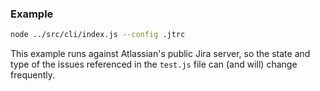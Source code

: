 ### Example

```bash
node ../src/cli/index.js --config .jtrc
```

This example runs against Atlassian's public Jira server, so the state and type of the issues referenced in the `test.js` file can (and will) change frequently.